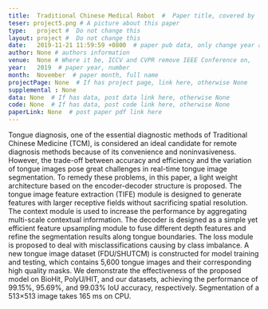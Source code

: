 ```yaml
---
title:  Traditional Chinese Medical Robot  #  Paper title, covered by ''
teser: project5.png # A picture about this paper
type:   project #  Do not change this
layout: project #  Do not change this
date:   2019-11-21 11:59:59 +0800  # paper pub data, only change year and month according to this format
author: None # authors information
venue:  None # Where it be, ICCV and CVPR remove IEEE Conference on,
year:   2019  # paper year, number
month:  November  # paper month, full name
projectPage: None  # If has project page, link here, otherwise None
supplemental : None
data: None  # If has data, post data link here, otherwise None
code: None  # If has data, post code link here, otherwise None
paperLink: None  # post paper pdf link here
---
```


Tongue diagnosis, one of the essential diagnostic methods of Traditional Chinese Medicine (TCM), is considered an ideal candidate for remote diagnosis methods because of its convenience and noninvasiveness. However, the trade-off between accuracy and efficiency and the variation of tongue images pose great challenges in real-time tongue image segmentation. To remedy these problems, in this paper, a light weight architecture based on the encoder-decoder structure is proposed. The tongue image feature extraction (TIFE) module is designed to generate features with larger receptive fields without sacrificing spatial resolution. The context module is used to increase the performance by aggregating multi-scale contextual information. The decoder is designed as a simple yet efficient feature upsampling module to fuse different depth features and refine the segmentation results along tongue boundaries. The loss module is proposed to deal with misclassifications causing by class imbalance. A new tongue image dataset (FDU/SHUTCM) is constructed for model training and testing, which contains 5,600 tongue images and their corresponding high quality masks. We demonstrate the effectiveness of the proposed model on BioHit, PolyU/HIT, and our datasets, achieving the performance of 99.15%, 95.69%, and 99.03% IoU accuracy, respectively. Segmentation of a 513×513 image takes 165 ms on CPU.